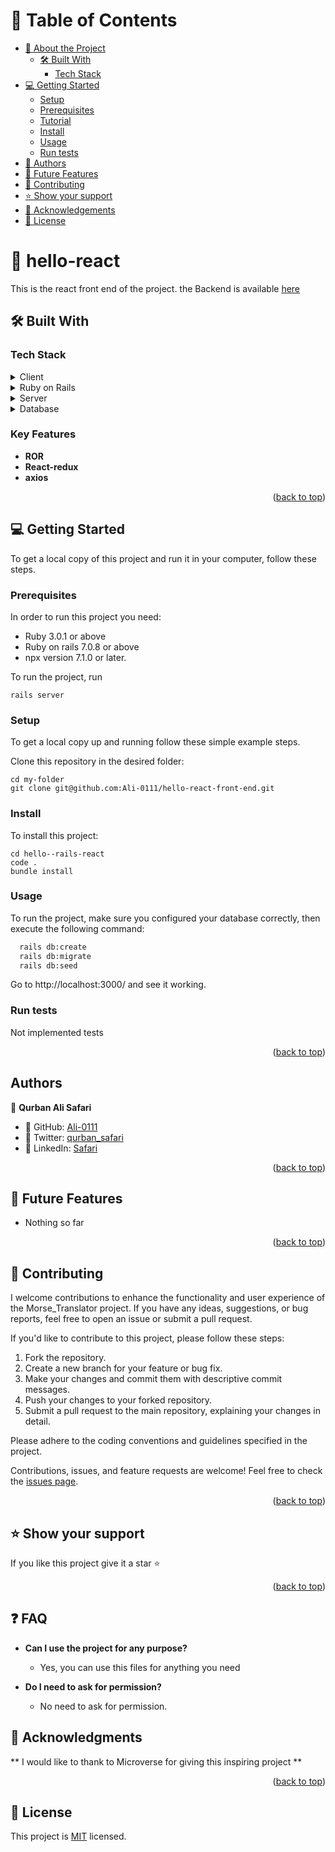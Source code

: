 <a name="hello--rails-react"></a>

# 📗 Table of Contents

- [📖 About the Project](#about-project)
  - [🛠 Built With](#built-with)
    - [Tech Stack](#tech-stack)
- [💻 Getting Started](#getting-started)
  - [Setup](#setup)
  - [Prerequisites](#prerequisites)
  - [Tutorial](#tutorial)
  - [Install](#install)
  - [Usage](#usage)
  - [Run tests](#run-tests)
- [👥 Authors](#authors)
- [🔭 Future Features](#future-features)
- [🤝 Contributing](#contributing)
- [⭐️ Show your support](#support)
- [🙏 Acknowledgements](#acknowledgements)
- [📝 License](#license)

<!-- PROJECT DESCRIPTION -->

# 📖 hello-react <a name="about-project"></a>
This is the react front end of the project. the Backend is available [here](https://github.com/Ali-0111/hello_rails_backend/tree/api)

## 🛠 Built With <a name="built-with"></a>

### Tech Stack <a name="tech-stack"></a>

<details>
  <summary>Client</summary>
  <ul>
    <li><a href="https://www.ruby-lang.org/en/">Ruby</a></li>
    <li><a href="https://rubyonrails.org/">Ruby on Rails</a></li>
    <li><a href="https://redux.js.org/introduction/installation">React-redux</a></li>
    <li><a href="https://axios-http.com/docs/intro">axios</a></li>
  </ul>
</details>

<details>
  <summary>Ruby on Rails</summary>
  <ul>
    <li><a href="https://guides.rubyonrails.org/getting_started.html#what-is-rails-questionmark">Ruby on Rails introduction</a></li>
  </ul>
</details>

<details>
  <summary>Server</summary>
  <ul>
    <li><a href="">N/A</a></li>
  </ul>
</details>

<details>
<summary>Database</summary>
  <ul>
    <li><a href="https://www.postgresql.org/">PostgreSQL</a></li>
  </ul>
</details>

<!-- Features -->

### Key Features <a name="key-features"></a>

- **ROR**
- **React-redux**
- **axios**

<p align="right">(<a href="#readme-top">back to top</a>)</p>

## 💻 Getting Started <a name="getting-started"></a>
<!-- https://github.com/ali-0111/hello-react-front-end -->

To get a local copy of this project and run it in your computer, follow these steps.

### Prerequisites

In order to run this project you need:
- Ruby 3.0.1 or above
- Ruby on rails 7.0.8 or above
- npx version 7.1.0 or later.


To run the project, run

```
rails server
```



### Setup

To get a local copy up and running follow these simple example steps.

Clone this repository in the desired folder:
```
cd my-folder
git clone git@github.com:Ali-0111/hello-react-front-end.git
```

### Install

To install this project:
```
cd hello--rails-react
code .
bundle install
```
### Usage

To run the project, make sure you configured your database correctly, then execute the following command:
```sh
  rails db:create
  rails db:migrate
  rails db:seed
```

Go to http://localhost:3000/ and see it working.

### Run tests

Not implemented tests

<p align="right">(<a href="#hello--rails-react">back to top</a>)</p>

<!-- AUTHORS -->
## Authors <a name="authors"></a>
👤 **Qurban Ali Safari**

- 👤 GitHub:   [Ali-0111](https://github.com/Ali-0111)
- 👤 Twitter:  [qurban_safari](https://twitter.com/qurban_safari)
- 👤 LinkedIn: [Safari](https://www.linkedin.com/in/ali-safari-linked)
<p align="right">(<a href="#hello--rails-react">back to top</a>)</p>

<!-- FUTURE FEATURES -->

## 🔭 Future Features <a name="future-features"></a>

- Nothing so far

<p align="right">(<a href="#hello--rails-react">back to top</a>)</p>

<!-- CONTRIBUTING -->

## 🤝 Contributing <a name="contributing"></a>

I welcome contributions to enhance the functionality and user experience of the Morse_Translator project. If you have any ideas, suggestions, or bug reports, feel free to open an issue or submit a pull request.

If you'd like to contribute to this project, please follow these steps:

1. Fork the repository.
2. Create a new branch for your feature or bug fix.
3. Make your changes and commit them with descriptive commit messages.
4. Push your changes to your forked repository.
5. Submit a pull request to the main repository, explaining your changes in detail.

Please adhere to the coding conventions and guidelines specified in the project.

Contributions, issues, and feature requests are welcome!
Feel free to check the [issues page](../../issues).

<p align="right">(<a href="#hello--rails-react">back to top</a>)</p>

<!-- SUPPORT -->

## ⭐️ Show your support <a name="support"></a>

If you like this project give it a star ⭐️

<p align="right">(<a href="#hello--rails-react">back to top</a>)</p>

<!-- FAQ -->

## ❓ FAQ <a name="faq"></a>

- **Can I use the project for any purpose?**

  - Yes, you can use this files for anything you need

- **Do I need to ask for permission?**

  - No need to ask for permission.


<!-- ACKNOWLEDGEMENTS -->

## 🙏 Acknowledgments <a name="acknowledgements"></a>

** I would like to thank to Microverse for giving this inspiring project **

<p align="right">(<a href="#hello--rails-react">back to top</a>)</p>

<!-- LICENSE -->

## 📝 License <a name="license"></a>

This project is [MIT](./LICENSE) licensed.

